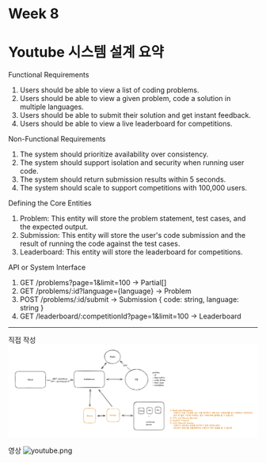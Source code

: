 # Week 8
# Youtube 시스템 설계 요약

Functional Requirements
1. Users should be able to view a list of coding problems.
2. Users should be able to view a given problem, code a solution in multiple languages.
3. Users should be able to submit their solution and get instant feedback.
4. Users should be able to view a live leaderboard for competitions.

Non-Functional Requirements
1. The system should prioritize availability over consistency.
2. The system should support isolation and security when running user code.
3. The system should return submission results within 5 seconds.
4. The system should scale to support competitions with 100,000 users.

Defining the Core Entities
1. Problem: This entity will store the problem statement, test cases, and the expected output.
2. Submission: This entity will store the user's code submission and the result of running the code against the test cases.
3. Leaderboard: This entity will store the leaderboard for competitions.

API or System Interface
1. GET /problems?page=1&limit=100 -> Partial<Problem>[]
2. GET /problems/:id?language={language} -> Problem
3. POST /problems/:id/submit -> Submission
{
code: string,
language: string
}
4. GET /leaderboard/:competitionId?page=1&limit=100 -> Leaderboard
---

직접 작성
![leet.png](leet.png)

영상
![youtube.png](youtube.png)
